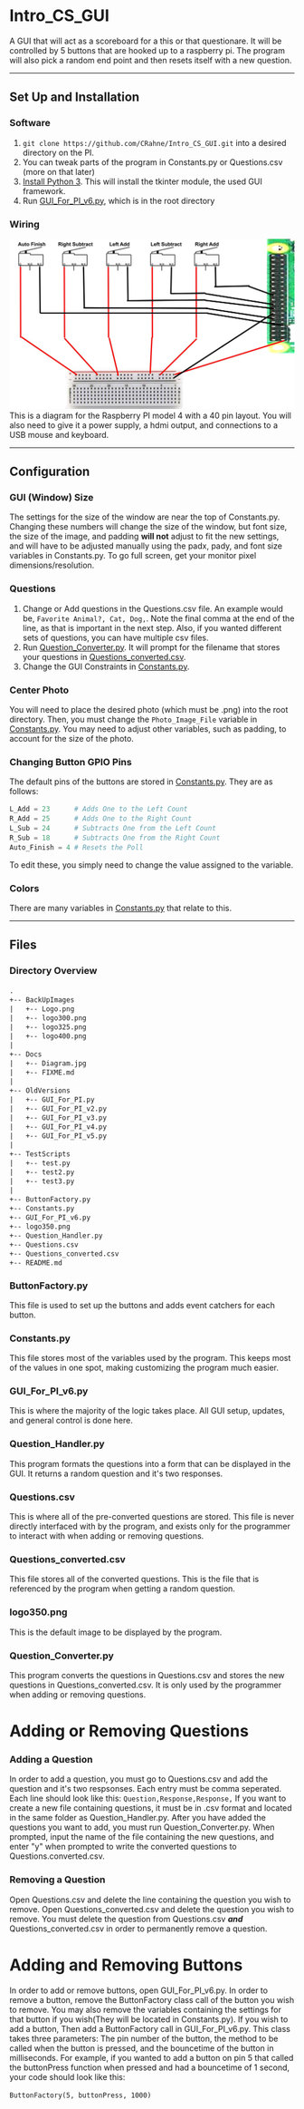 # Intro_CS_GUI

A GUI that will act as a scoreboard for a this or that questionare. It will be controlled by 5 buttons that are hooked up to a raspberry pi. The program will also pick a random end point and then resets itself with a new question.

---

## Set Up and Installation

### Software

1) `git clone https://github.com/CRahne/Intro_CS_GUI.git` into a desired directory on the PI.
2) You can tweak parts of the program in Constants.py or Questions.csv (more on that later)
3) [Install Python 3](https://www.python.org/downloads/). This will install the tkinter module, the used GUI framework.
3) Run [GUI_For_PI_v6.py](GUI_For_PI_v6.py), which is in the root directory

### Wiring
![alt text](Docs/Diagram.jpg)
This is a diagram for the Raspberry PI model 4 with a 40 pin layout. You will also need to give it a power supply, a hdmi output, and connections to a USB mouse and keyboard.

---

## Configuration

### GUI (Window) Size

The settings for the size of the window are near the top of Constants.py. Changing these numbers will change the size of the 
window, but font size, the size of the image, and padding **will not** adjust to fit the new settings, and will have to be
adjusted manually using the padx, pady, and font size variables in Constants.py. To go full screen, get your monitor pixel dimensions/resolution.

### Questions

1) Change or Add questions in the Questions.csv file. An example would be, ```Favorite Animal?, Cat, Dog,```. Note the final comma at the end of the line, as that is important in the next step. Also, if you wanted different sets of questions, you can have multiple csv files.
2) Run [Question_Converter.py](Question_Converter.py). It will prompt for the filename that stores your questions in [Questions_converted.csv](Questions_converted.csv).
3) Change the GUI Constraints in [Constants.py](Constants.py).

### Center Photo

You will need to place the desired photo (which must be .png) into the root directory. Then, you must change the ```Photo_Image_File``` variable in [Constants.py](Constants.py). You may need to adjust other variables, such as padding, to account for the size of the photo.

### Changing Button GPIO Pins

The default pins of the buttons are stored in [Constants.py](Constants.py). They are as follows:

```python
L_Add = 23      # Adds One to the Left Count
R_Add = 25      # Adds One to the Right Count
L_Sub = 24      # Subtracts One from the Left Count
R_Sub = 18      # Subtracts One from the Right Count
Auto_Finish = 4 # Resets the Poll
```

To edit these, you simply need to change the value assigned to the variable.

### Colors

There are many variables in [Constants.py](Constants.py) that relate to this.



---

## Files

### Directory Overview
```
.
+-- BackUpImages
|   +-- Logo.png
|   +-- logo300.png
|   +-- logo325.png
|   +-- logo400.png
|
+-- Docs
|   +-- Diagram.jpg
|   +-- FIXME.md
|
+-- OldVersions
|   +-- GUI_For_PI.py
|   +-- GUI_For_PI_v2.py
|   +-- GUI_For_PI_v3.py
|   +-- GUI_For_PI_v4.py
|   +-- GUI_For_PI_v5.py
|
+-- TestScripts
|   +-- test.py
|   +-- test2.py
|   +-- test3.py
|
+-- ButtonFactory.py
+-- Constants.py
+-- GUI_For_PI_v6.py
+-- logo350.png
+-- Question_Handler.py
+-- Questions.csv
+-- Questions_converted.csv
+-- README.md
```

### ButtonFactory.py
This file is used to set up the buttons and adds event catchers for each button.

### Constants.py
This file stores most of the variables used by the program. This keeps most of the values in one spot, making 
customizing the program much easier.

### GUI_For_PI_v6.py
This is where the majority of the logic takes place. All GUI setup, updates, and general control is done here.

### Question_Handler.py
This program formats the questions into a form that can be displayed in the GUI. It returns a random question
and it's two responses.

### Questions.csv
This is where all of the pre-converted questions are stored. This file is never directly interfaced with by the
program, and exists only for the programmer to interact with when adding or removing questions.

### Questions_converted.csv
This file stores all of the converted questions. This is the file that is referenced by the program when getting
a random question.

### logo350.png
This is the default image to be displayed by the program.

### Question_Converter.py
This program converts the questions in Questions.csv and stores the new questions in Questions_converted.csv. It
is only used by the programmer when adding or removing questions.

# Adding or Removing Questions

### Adding a Question
In order to add a question, you must go to Questions.csv and add the question and it's two respsonses. Each entry
must be comma seperated. Each line should look like this:
`Question,Response,Response,`
If you want to create a new file containing questions, it must be in .csv format and located in the same folder as Question_Handler.py.
After you have added the questions you want to add, you must run Question_Converter.py. When prompted, input the
name of the file containing the new questions, and enter "y" when prompted to write the converted questions to 
Questions.converted.csv.

### Removing a Question
Open Questions.csv and delete the line containing the question you wish to remove. Open Questions_converted.csv and
delete the question you wish to remove. You must delete the question from Questions.csv **_and_** Questions_converted.csv
in order to permanently remove a question.

# Adding and Removing Buttons
In order to add or remove buttons, open GUI_For_PI_v6.py. In order to remove a button, remove the ButtonFactory class call
of the button you wish to remove. You may also remove the variables containing the settings for that button if you wish(They will
be located in Constants.py). If you wish to add a button, Then add a ButtonFactory call in GUI_For_PI_v6.py. This class takes three parameters: The pin number of the button, the method to be called when the button is pressed, and the bouncetime of the button in milliseconds. For example, if you wanted to add a button on pin 5 that called the buttonPress function when pressed and had a bouncetime of 1 second, your code should look like this:

`ButtonFactory(5, buttonPress, 1000)`

